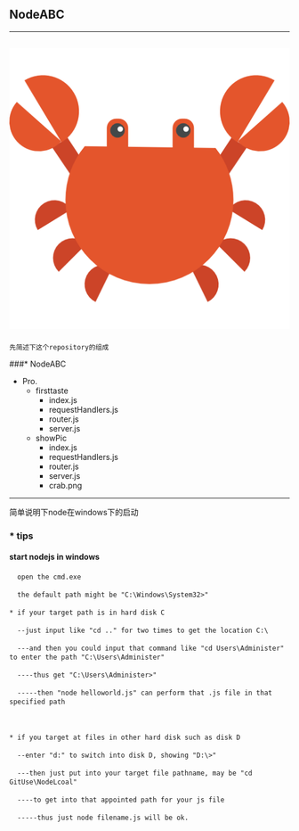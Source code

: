 ## NodeABC  <br/>

-------
![](https://github.com/Gavin96/NodeABC/raw/master/showPic/螃蟹.png)
-------
    先简述下这个repository的组成
###* NodeABC
   * Pro.
      * firsttaste
        * index.js
        * requestHandlers.js
        * router.js
        * server.js
      * showPic
        * index.js
        * requestHandlers.js
        * router.js
        * server.js
        * crab.png
      
      
--------
简单说明下node在windows下的启动<br />
###   * tips <br />
####  start nodejs in windows 

      open the cmd.exe

      the default path might be "C:\Windows\System32>"

    * if your target path is in hard disk C

      --just input like "cd .." for two times to get the location C:\

      ---and then you could input that command like "cd Users\Administer" to enter the path "C:\Users\Administer"
 
      ----thus get "C:\Users\Administer>"
      
      -----then "node helloworld.js" can perform that .js file in that specified path



    * if you target at files in other hard disk such as disk D

      --enter "d:" to switch into disk D, showing "D:\>"

      ---then just put into your target file pathname, may be "cd GitUse\NodeLcoal"

      ----to get into that appointed path for your js file 

      -----thus just node filename.js will be ok. 


